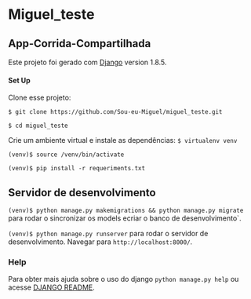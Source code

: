 # Miguel_teste 

## App-Corrida-Compartilhada

Este projeto foi gerado com [Django](https://github.com/django/django) version 1.8.5.

#### Set Up
Clone esse projeto:

`$ git clone https://github.com/Sou-eu-Miguel/miguel_teste.git`

`$ cd miguel_teste`

Crie um ambiente virtual e instale as dependências:
`$ virtualenv venv`

`(venv)$ source /venv/bin/activate`

`(venv)$ pip install -r requeriments.txt`

## Servidor de desenvolvimento

`(venv)$ python manage.py makemigrations && python manage.py migrate` para rodar o sincronizar os models ecriar o banco de desenvolvimento`. 

`(venv)$ python manage.py runserver` para rodar o servidor de desenvolvimento. Navegar para `http://localhost:8000/`.

### Help

Para obter mais ajuda sobre o uso do django `python manage.py help` ou acesse [DJANGO README](https://github.com/django/django/blob/master/README.rst).
